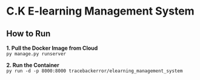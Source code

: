 # C.K E-learning Management System

## How to Run

**1. Pull the Docker Image from Cloud**
<br>
`py manage.py runserver`


**2. Run the Container**
<br>
`py run -d -p 8000:8000 tracebackerror/elearning_management_system`
